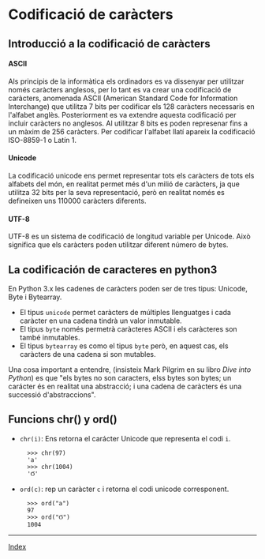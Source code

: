 # Codificació de caràcters

## Introducció a la codificació de caràcters

#### ASCII

Als principis de la informàtica els ordinadors es va dissenyar per utilitzar només caràcters anglesos, per lo tant es va crear una codificació de caràcters, anomenada ASCII (American Standard Code for Information Interchange) que utilitza 7 bits per codificar els 128 caràcters necessaris en l'alfabet anglès. Posteriorment es va extendre aquesta codificació per incluir caràcters no anglesos. Al utilitzar 8 bits es poden represenar fins a un màxim de 256 caràcters. Per codificar l'alfabet llatí apareix la codificació ISO-8859-1 o Latín 1.

#### Unicode

La codificació unicode  ens permet representar tots els caràcters de tots els alfabets del món, en realitat permet més d'un milió de caràcters, ja que utilitza 32 bits per la seva representació, però en realitat només es defineixen uns 110000 caràcters diferents.

#### UTF-8

UTF-8 es un sistema de codificació de longitud variable per Unicode. Això significa que els caràcters poden utilitzar diferent número de bytes.

## La codificación de caracteres en python3

En Python 3.x les cadenes de caràcters poden ser de tres tipus: Unicode, Byte i Bytearray.

* El tipus `unicode` permet caràcters de múltiples llenguatges i cada caràcter en una cadena tindrà un valor inmutable. 
* El tipus `byte` només permetrà caràcteres ASCII i els caràcteres son també inmutables.
* El tipus `bytearray` es como el tipus `byte` però, en aquest cas, els caràcters de una cadena si son mutables.

Una cosa important a entendre, (insisteix Mark Pilgrim en su libro *Dive into Python*) es que "els bytes no son caracters, elss bytes son bytes; un carácter és en realitat una abstracció; i una cadena de caràcters és una successió d'abstraccions".

## Funcions chr() y ord()

* `chr(i)`: Ens retorna el  carácter Unicode que representa el codi `i`.

		>>> chr(97)
		'a'
		>>> chr(1004)
		'Ϭ'

* `ord(c)`: rep un caràcter `c` i retorna el codi unicode corresponent.

		>>> ord("a")
		97
		>>> ord("Ϭ")
		1004

***
[Index](../../../README.md)

